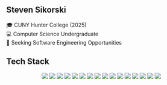 ## Steven Sikorski

🎓 CUNY Hunter College (2025)  
💻 Computer Science Undergraduate  
🏢 Seeking Software Engineering Opportunities
  
## Tech Stack
<p align="center">
  <img src="https://img.shields.io/badge/-JavaScript-F7DF1E?style=for-the-badge&logo=javascript&logoColor=black">
  <img src="https://img.shields.io/badge/-TypeScript-007ACC?style=for-the-badge&logo=typescript&logoColor=white">
  <img src="https://img.shields.io/badge/-Python-3776AB?style=for-the-badge&logo=python&logoColor=white">
  <img src="https://img.shields.io/badge/-C++-00599c?style=for-the-badge&logo=cplusplus&logoColor=white">
  <img src="https://img.shields.io/badge/-C%23-390091?style=for-the-badge&logo=csharp&logoColor=white">
  <img src="http://img.shields.io/badge/-Next.js-000000?style=for-the-badge&logo=Next.js&logoColor=white"> 
  <img src="https://img.shields.io/badge/-React.js-191B21?style=for-the-badge&logo=react&logoColor=00c8ff"> 
  <img src="http://img.shields.io/badge/-Node.js-83CD29?style=for-the-badge&logo=Node.js&logoColor=white"> 
  <img src="https://img.shields.io/badge/-HTML-FC4A0B?style=for-the-badge&logo=html5&logoColor=white"> 
  <img src="https://img.shields.io/badge/-CSS-2299F8?style=for-the-badge&logo=css3&logoColor=white"> 
  <img src="https://img.shields.io/badge/-Tailwind_CSS-161D2D?style=for-the-badge&logo=tailwind-css&logoColor=36B7F0">
  <img src="https://img.shields.io/badge/-.NET-5027D5?style=for-the-badge&logo=.net&logoColor=white"> 
  <img src="https://img.shields.io/badge/-OpenCV-000000?style=for-the-badge&logo=opencv&logoColor=white"> 
  <img src="https://img.shields.io/badge/-MySQL-015F8B?style=for-the-badge&logo=mysql&logoColor=white">
  <img src="https://img.shields.io/badge/-MongoDB-4FAA41?style=for-the-badge&logo=mongodb&logoColor=white"> 
  <img src="http://img.shields.io/badge/-Git-F05032?style=for-the-badge&logo=git&logoColor=white"> 
</p>
